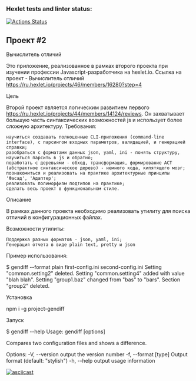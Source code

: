 ### Hexlet tests and linter status:

[![Actions Status](https://github.com/drkalach/frontend-project-lvl2/workflows/hexlet-check/badge.svg)](https://github.com/drkalach/frontend-project-lvl2/actions)

## Проект #2

Вычислитель отличий

Это приложение, реализованное в рамках второго проекта при изучении профессии Javascript-разработчика на hexlet.io. Ссылка на проект - Вычислитель отличий https://ru.hexlet.io/projects/46/members/16280?step=4

Цель

Второй проект является логическим развитием первого  https://ru.hexlet.io/projects/44/members/14124/reviews. Он захватывает большую часть синтаксических возможностей js и использует более сложную архитектуру. Требования:

    научиться создавать полноценные CLI-приложения (command-line interface), с парсингом входных параметров, валидацией, и генерацией справки;
    разобраться с форматами данных json, yaml, ini - понять структуру, научиться парсить в js и обратно;
    поработать с деревьями - обход, трансформация, формирование АСТ (абстрактное синтаксическое дерево) - немного кода, кипятящего мозг;
    познакомиться и реализовать на практике архитектурные принципы 'Фасад', 'Адаптер';
    реализовать полиморфизм подтипов на практике;
    сделать весь проект в функциональном стиле.

Описание

В рамках данного проекта необходимо реализовать утилиту для поиска отличий в конфигурационных файлах.

Возможности утилиты:

    Поддержка разных форматов - json, yaml, ini;
    Генерация отчета в виде plain text, pretty и json

Пример использования:

$ gendiff --format plain first-config.ini second-config.ini
Setting "common.setting2" deleted.
Setting "common.setting4" added with value "blah blah".
Setting "group1.baz" changed from "bas" to "bars".
Section "group2" deleted.


Установка

npm i -g project-gendiff

Запуск 

$ gendiff --help
Usage: gendiff [options] <firstConfig> <secondConfig>

Compares two configuration files and shows a difference.

Options:
  -V, --version        output the version number
  -f, --format [type]  Output format (default: "stylish")
  -h, --help           output usage information


[![asciicast](https://asciinema.org/a/427913.svg)](https://asciinema.org/a/427913)
